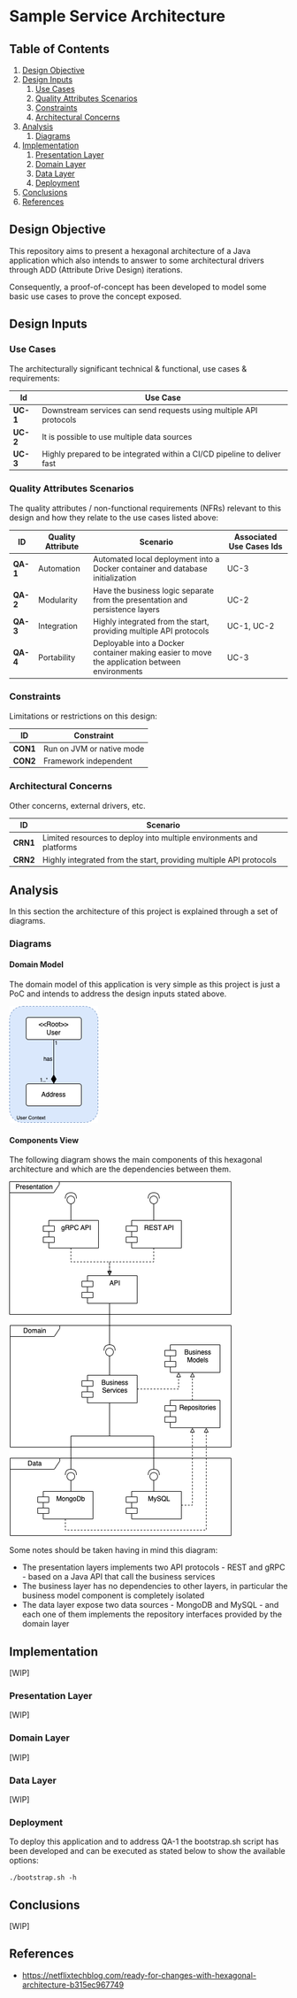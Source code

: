 # Sample Service Architecture

## Table of Contents

1. [Design Objective](#design-objective)
2. [Design Inputs](#design-inputs)
   1. [Use Cases](#use-cases)
   2. [Quality Attributes Scenarios](#quality-attributes-scenarios)
   3. [Constraints](#constraints)
   4. [Architectural Concerns](#architectural-concerns)
3. [Analysis](#analysis)
   1. [Diagrams](#diagrams)
4. [Implementation](#implementation)
   1. [Presentation Layer](#application-layer)
   2. [Domain Layer](#domain-layer)
   3. [Data Layer](#data-layer)
   4. [Deployment](#deployment)
5. [Conclusions](#conclusions)
6. [References](#references)

## Design Objective

This repository aims to present a hexagonal architecture of a Java application which also intends to answer to some architectural drivers through ADD (Attribute Drive Design) iterations.

Consequently, a proof-of-concept has been developed to model some basic use cases to prove the concept exposed.

## Design Inputs

### Use Cases

The architecturally significant technical & functional, use cases & requirements:

| Id       | Use Case                                                                 |
|----------|--------------------------------------------------------------------------|
| **UC-1** | Downstream services can send requests using multiple API protocols       |
| **UC-2** | It is possible to use multiple data sources                              |
| **UC-3** | Highly prepared to be integrated within a CI/CD pipeline to deliver fast |

### Quality Attributes Scenarios

The quality attributes / non-functional requirements (NFRs) relevant to this design and how they relate to the use cases listed above:

| ID       | Quality Attribute | Scenario                                                                                      | Associated Use Cases Ids |
|----------|-------------------|-----------------------------------------------------------------------------------------------|--------------------------|
| **QA-1** | Automation        | Automated local deployment into a Docker container and database initialization                | UC-3                     |
| **QA-2** | Modularity        | Have the business logic separate from the presentation and persistence layers                 | UC-2                     |
| **QA-3** | Integration       | Highly integrated from the start, providing multiple API protocols                            | UC-1, UC-2               |
| **QA-4** | Portability       | Deployable into a Docker container making easier to move the application between environments | UC-3                     |

### Constraints

Limitations or restrictions on this design:

| ID       | Constraint                |
|----------|---------------------------|
| **CON1** | Run on JVM or native mode |
| **CON2** | Framework independent     |

### Architectural Concerns

Other concerns, external drivers, etc.

| ID       | Scenario                                                             |
|----------|----------------------------------------------------------------------|
| **CRN1** | Limited resources to deploy into multiple environments and platforms |
| **CRN2** | Highly integrated from the start, providing multiple API protocols   |

## Analysis

In this section the architecture of this project is explained through a set of diagrams.

### Diagrams

#### Domain Model

The domain model of this application is very simple as this project is just a PoC and intends to address the design inputs stated above.

![Domain Model](info/img/domain_model.png)

#### Components View

The following diagram shows the main components of this hexagonal architecture and which are the dependencies between them.

![Components View](info/img/components_view.png)

Some notes should be taken having in mind this diagram:
* The presentation layers implements two API protocols - REST and gRPC - based on a Java API that call the business services
* The business layer has no dependencies to other layers, in particular the business model component is completely isolated
* The data layer expose two data sources - MongoDB and MySQL - and each one of them implements the repository interfaces provided by the domain layer

## Implementation

[WIP]

### Presentation Layer

[WIP]

### Domain Layer

[WIP]

### Data Layer

[WIP]

### Deployment

To deploy this application and to address QA-1 the bootstrap.sh script has been developed and can be executed as stated below to show the available options:

```shell
./bootstrap.sh -h
```

## Conclusions

[WIP]

## References 

* https://netflixtechblog.com/ready-for-changes-with-hexagonal-architecture-b315ec967749
